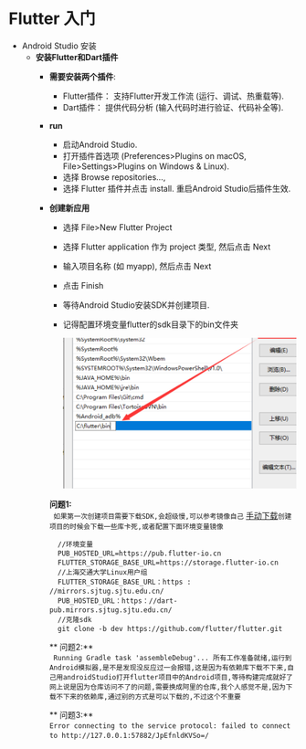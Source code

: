 # Flutter 入门

- Android Studio 安装
  - **安装Flutter和Dart插件**
    - **需要安装两个插件**:
        - Flutter插件： 支持Flutter开发工作流 (运行、调试、热重载等).
        - Dart插件： 提供代码分析 (输入代码时进行验证、代码补全等).
    - **run**
      - 启动Android Studio.
      - 打开插件首选项 (Preferences>Plugins on macOS, File>Settings>Plugins on
        Windows & Linux).
      - 选择 Browse repositories…,
      - 选择 Flutter 插件并点击 install. 重启Android Studio后插件生效.

    - **创建新应用**
      - 选择 File>New Flutter Project
      - 选择 Flutter application 作为 project 类型, 然后点击 Next
      - 输入项目名称 (如 myapp), 然后点击 Next
      - 点击 Finish
      - 等待Android Studio安装SDK并创建项目.
      - 记得配置环境变量flutter的sdk目录下的bin文件夹

        ![flutter_info](images/flutter_info.png)

      **问题1:**  
       ` 如果第一次创建项目需要下载SDK,会超级慢,可以参考镜像自己`
      [手动下载](https://mirrors.tuna.tsinghua.edu.cn/flutter/flutter_infra/releases/stable/)`创建项目的时候会下载一些库卡死,或者配置下面环境变量镜像`

            //环境变量
            PUB_HOSTED_URL=https://pub.flutter-io.cn
            FLUTTER_STORAGE_BASE_URL=https://storage.flutter-io.cn
            //上海交通大学Linux用户组
            FLUTTER_STORAGE_BASE_URL：https : //mirrors.sjtug.sjtu.edu.cn/
            PUB_HOSTED_URL：https：//dart-pub.mirrors.sjtug.sjtu.edu.cn/
            //克隆sdk
            git clone -b dev https://github.com/flutter/flutter.git

       ** 问题2:**  
      ` Running Gradle task 'assembleDebug'...
       所有工作准备就绪,运行到Android模拟器,是不是发现没反应过一会报错,这是因为有依赖库下载不下来,自己用androidStudio打开flutter项目中的Android项目,等待构建完成就好了
       网上说是因为仓库访问不了的问题,需要换成阿里的仓库,我个人感觉不是,因为下载不下来的依赖库,通过别的方式是可以下载的,不过这个不重要`

       ** 问题3:**  
       ` Error connecting to the service protocol: failed to connect to http://127.0.0.1:57882/JpEfnldKVSo=/
       `
